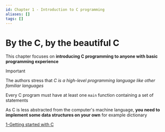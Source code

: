 ```yaml
---
id: Chapter 1 - Introduction to C programming
aliases: []
tags: []
---
```


# By the C, by the beautiful C

This chapter focuses on **introducing C programming to anyone with basic programming experience**

> [!IMPORTANT]
> The authors stress that _C is a high-level programming language like other familiar languages_

Every C program must have at least one `main` function containing a set of statements

As C is less abstracted from the computer's machine language, **you need to implement some data structures on your own** for example dictionary

[1-Getting started with C](01-Areas/Computer/Dive_Into_Systems/notes/chapter1/1-Getting%20started%20with%20C.md)
